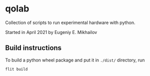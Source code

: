 # qolab

Collection of scripts to run experimental hardware with python.

Started in April 2021 by Eugeniy E. Mikhailov

## Build instructions

To build a python wheel package and put it in `./dist/` directory, run

~~~~~
flit build
~~~~~

